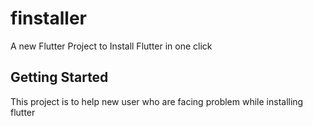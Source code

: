 # finstaller
A new Flutter Project to Install Flutter in one click  

## Getting Started

This project is to help new user who are facing problem while installing flutter 


